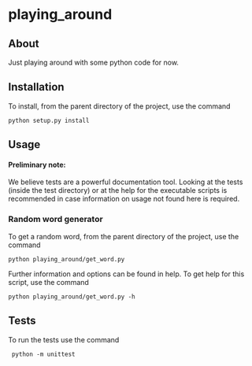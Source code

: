# playing_around

## About

Just playing around with some python code for now.

## Installation

To install, from the parent directory of the project, use the command

    python setup.py install

## Usage

#### Preliminary note:

We believe tests are a powerful documentation tool. Looking at the tests (inside the test directory) or at the help for the executable scripts is recommended in case information on usage not found here is required.

### Random word generator

To get a random word, from the parent directory of the project, use the command

    python playing_around/get_word.py

Further information and options can be found in help. To get help for this script, use the command

    python playing_around/get_word.py -h

## Tests

To run the tests use the command

     python -m unittest
